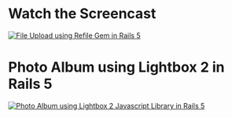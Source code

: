 # Watch the Screencast
[![File Upload using Refile Gem in Rails 5](https://images.rubyplus.com/rubyplus-screencast.png)](https://rubyplus.com/episodes/341-File-Upload-using-Refile-Gem-in-Rails-5)

# Photo Album using Lightbox 2 in Rails 5
[![Photo Album using Lightbox 2 Javascript Library in Rails 5](https://images.rubyplus.com/rubyplus-screencast.png)](https://rubyplus.com/episodes/351-Photo-Gallery-using-Lightbox-2-Javascript-Library-in-Rails-5)

